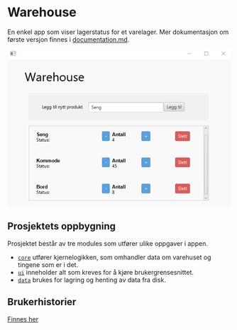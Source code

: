 # Warehouse
En enkel app som viser lagerstatus for et varelager. Mer dokumentasjon om første versjon finnes i [documentation.md](/docs/release1/documentation.md).

![Skjermbilde release1](/docs/release1/Warehouse-release1.png)

## Prosjektets oppbygning
Prosjektet består av tre modules som utfører ulike oppgaver i appen.
- [`core`](/warehouse/core/README.md) utfører kjernelogikken, som omhandler data om varehuset og tingene som er i det.
- [`ui`](/warehouse/ui/README.md) inneholder alt som kreves for å kjøre brukergrensesnittet.
- [`data`](/warehouse/data/README.md) brukes for lagring og henting av data fra disk.

## Brukerhistorier
[Finnes her](/docs/userStories.md)

